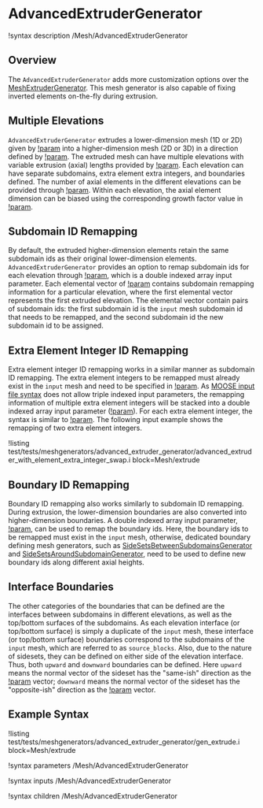 # AdvancedExtruderGenerator

!syntax description /Mesh/AdvancedExtruderGenerator

## Overview

The `AdvancedExtruderGenerator` adds more customization options over the [MeshExtruderGenerator](MeshExtruderGenerator.md). This mesh generator is also capable of fixing inverted elements on-the-fly during extrusion.

## Multiple Elevations

`AdvancedExtruderGenerator` extrudes a lower-dimension mesh (1D or 2D) given by [!param](/Mesh/AdvancedExtruderGenerator/input) into a higher-dimension mesh (2D or 3D) in a direction defined by [!param](/Mesh/AdvancedExtruderGenerator/direction). The extruded mesh can have multiple elevations with variable extrusion (axial) lengths provided by [!param](/Mesh/AdvancedExtruderGenerator/heights). Each elevation can have separate subdomains, extra element extra integers, and boundaries defined. The number of axial elements in the different elevations can be provided through [!param](/Mesh/AdvancedExtruderGenerator/num_layers). Within each elevation, the axial element dimension can be biased using the corresponding growth factor value in [!param](/Mesh/AdvancedExtruderGenerator/biases).

## Subdomain ID Remapping

By default, the extruded higher-dimension elements retain the same subdomain ids as their original lower-dimension elements. `AdvancedExtruderGenerator` provides an option to remap subdomain ids for each elevation through [!param](/Mesh/AdvancedExtruderGenerator/subdomain_swaps), which is a double indexed array input parameter. Each elemental vector of [!param](/Mesh/AdvancedExtruderGenerator/subdomain_swaps) contains subdomain remapping information for a particular elevation, where the first elemental vector represents the first extruded elevation. The elemental vector contain pairs of subdomain ids: the first subdomain id is the `input` mesh subdomain id that needs to be remapped, and the second subdomain id the new subdomain id to be assigned.

## Extra Element Integer ID Remapping

Extra element integer ID remapping works in a similar manner as subdomain ID remapping. The extra element integers to be remapped must already exist in the `input` mesh and need to be specified in [!param](/Mesh/AdvancedExtruderGenerator/elem_integer_names_to_swap). As [MOOSE input file syntax](https://mooseframework.inl.gov/application_usage/input_syntax.html) does not allow triple indexed input parameters, the remapping information of multiple extra element integers will be stacked into a double indexed array input parameter ([!param](/Mesh/AdvancedExtruderGenerator/elem_integer_names_to_swap)). For each extra element integer, the syntax is similar to [!param](/Mesh/AdvancedExtruderGenerator/subdomain_swaps). The following input example shows the remapping of two extra element integers.

!listing test/tests/meshgenerators/advanced_extruder_generator/advanced_extruder_with_element_extra_integer_swap.i block=Mesh/extrude

## Boundary ID Remapping

Boundary ID remapping also works similarly to subdomain ID remapping. During extrusion, the lower-dimension boundaries are also converted into higher-dimension boundaries. A double indexed array input parameter, [!param](/Mesh/AdvancedExtruderGenerator/boundary_swaps), can be used to remap the boundary ids. Here, the boundary ids to be remapped must exist in the `input` mesh, otherwise, dedicated boundary defining mesh generators, such as [SideSetsBetweenSubdomainsGenerator](SideSetsBetweenSubdomainsGenerator.md) and [SideSetsAroundSubdomainGenerator](SideSetsAroundSubdomainGenerator.md), need to be used to define new boundary ids along different axial heights.

## Interface Boundaries

The other categories of the boundaries that can be defined are the interfaces between subdomains in different elevations, as well as the top/bottom surfaces of the subdomains. As each elevation interface (or top/bottom surface) is simply a duplicate of the `input` mesh, these interface (or top/bottom surface) boundaries correspond to the subdomains of the `input` mesh, which are referred to as `source_blocks`. Also, due to the nature of sidesets, they can be defined on either side of the elevation interface. Thus, both `upward` and `downward` boundaries can be defined. Here `upward` means the normal vector of the sideset has the "same-ish" direction as the [!param](/Mesh/AdvancedExtruderGenerator/direction) vector; `downward` means the normal vector of the sideset has the "opposite-ish" direction as the [!param](/Mesh/AdvancedExtruderGenerator/direction) vector.

## Example Syntax

!listing test/tests/meshgenerators/advanced_extruder_generator/gen_extrude.i block=Mesh/extrude

!syntax parameters /Mesh/AdvancedExtruderGenerator

!syntax inputs /Mesh/AdvancedExtruderGenerator

!syntax children /Mesh/AdvancedExtruderGenerator
